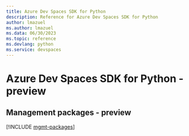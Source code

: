 ```yaml
---
title: Azure Dev Spaces SDK for Python
description: Reference for Azure Dev Spaces SDK for Python
author: lmazuel
ms.author: lmazuel
ms.data: 06/30/2023
ms.topic: reference
ms.devlang: python
ms.service: devspaces
---
```

# Azure Dev Spaces SDK for Python - preview

## Management packages - preview
[!INCLUDE [mgmt-packages](dev-spaces-mgmt-index.md)]